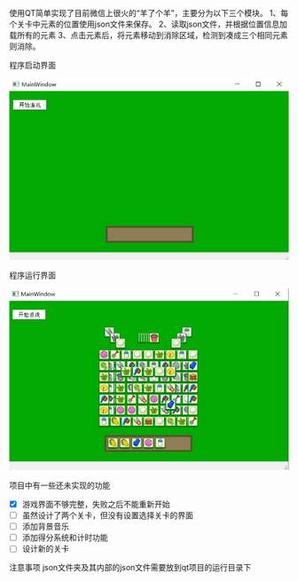 使用QT简单实现了目前微信上很火的“羊了个羊”，主要分为以下三个模块。
1、每个关卡中元素的位置使用json文件来保存。
2、读取json文件，并根据位置信息加载所有的元素
3、点击元素后，将元素移动到消除区域，检测到凑成三个相同元素则消除。

程序启动界面

<img src=".\image\main.PNG" alt="50%" style="zoom:80%;" />

程序运行界面

<img src=".\image\play.PNG" alt="50%" style="zoom:80%;" />



项目中有一些还未实现的功能
- [x] 游戏界面不够完整，失败之后不能重新开始
- [ ] 虽然设计了两个关卡，但没有设置选择关卡的界面
- [ ] 添加背景音乐
- [ ] 添加得分系统和计时功能
- [ ] 设计新的关卡

注意事项
json文件夹及其内部的json文件需要放到qt项目的运行目录下
